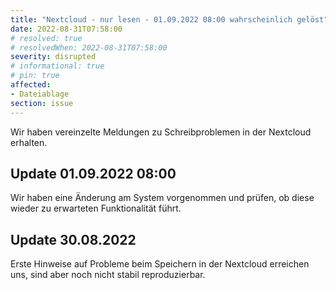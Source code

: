 ```yaml
---
title: "Nextcloud - nur lesen - 01.09.2022 08:00 wahrscheinlich gelöst"
date: 2022-08-31T07:58:00
# resolved: true
# resolvedWhen: 2022-08-31T07:58:00
severity: disrupted
# informational: true
# pin: true 
affected:
- Dateiablage
section: issue
---
```


Wir haben vereinzelte Meldungen zu Schreibproblemen in der Nextcloud erhalten.

## Update 01.09.2022 08:00

Wir haben eine Änderung am System vorgenommen und prüfen, ob diese wieder zu erwarteten Funktionalität führt.

## Update 30.08.2022

Erste Hinweise auf Probleme beim Speichern in der Nextcloud erreichen uns, sind aber noch nicht stabil reproduzierbar.
